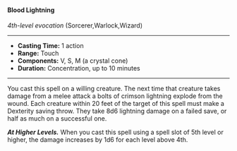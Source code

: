 #### Blood Lightning
*4th-level evocation* (Sorcerer,Warlock,Wizard)
___
- **Casting Time:** 1 action
- **Range:** Touch
- **Components:** V, S, M (a crystal cone)
- **Duration:** Concentration, up to 10 minutes
---
You cast this spell on a willing creature. The next time that creature takes damage from a melee attack a bolts of crimson lightning explode from the wound. Each creature within 20 feet of the target of this spell must make a Dexterity saving throw. They take 8d6 lightning damage on a failed save, or half as much on a successful one.

***At Higher Levels.***  When you cast this spell using a spell slot of 5th level or higher, the damage increases by 1d6 for each level above 4th.
